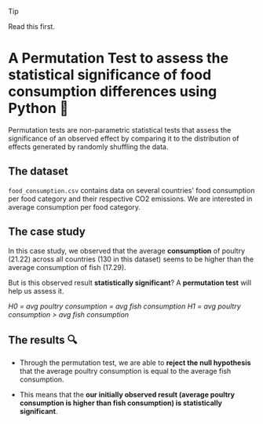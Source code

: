 > [!TIP]
> Read this first. 

# A Permutation Test to assess the statistical significance of food consumption differences using Python :test_tube:

Permutation tests are non-parametric statistical tests that assess the significance of an observed effect by comparing it to the distribution of effects generated by randomly shuffling the data.

## The dataset

`food_consumption.csv` contains data on several countries' food consumption per food category and their respective CO2 emissions. We are interested in average consumption per food category.

## The case study 

In this case study, we observed that the average **consumption** of poultry (21.22) across all countries (130 in this dataset) seems to be higher than the average consumption of fish (17.29). 

But is this observed result **statistically significant**? A **permutation test** will help us assess it.

*H0 = avg poultry consumption = avg fish consumption*
*H1 = avg poultry consumption > avg fish consumption*

## The results :mag:

- Through the permutation test, we are able to **reject the null hypothesis** that the average poultry consumption is equal to the average fish consumption.

- This means that the **our initially observed result (average poultry consumption is higher than fish consumption) is statistically significant**.